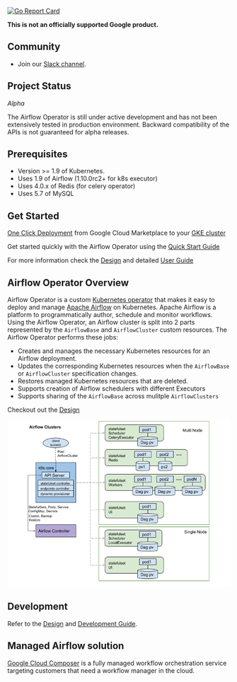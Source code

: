 [![Go Report Card](https://goreportcard.com/badge/github.com/GoogleCloudPlatform/airflow-operator)](https://goreportcard.com/report/github.com/GoogleCloudPlatform/airflow-operator)

**This is not an officially supported Google product.**

## Community

* Join our [Slack channel](https://kubernetes.slack.com/messages/CC1UAMYSV).

## Project Status

*Alpha*

The Airflow Operator is still under active development and has not been extensively tested in production environment. Backward compatibility of the APIs is not guaranteed for alpha releases.

## Prerequisites
* Version >= 1.9 of Kubernetes.
* Uses 1.9 of Airflow (1.10.0rc2+ for k8s executor)
* Uses 4.0.x of Redis (for celery operator)
* Uses 5.7 of MySQL

## Get Started

[One Click Deployment](https://pantheon.corp.google.com/marketplace/details/google/airflow-operator) from Google Cloud Marketplace to your [GKE cluster](https://cloud.google.com/kubernetes-engine/)

Get started quickly with the Airflow Operator using the [Quick Start Guide](https://github.com/GoogleCloudPlatform/airflow-operator/blob/master/docs/quickstart.md)

For more information check the [Design](https://github.com/GoogleCloudPlatform/airflow-operator/blob/master/docs/design.md) and detailed [User Guide](https://github.com/GoogleCloudPlatform/airflow-operator/blob/master/docs/userguide.md)

## Airflow Operator Overview
Airflow Operator is a custom [Kubernetes operator](https://coreos.com/blog/introducing-operators.html) that makes it easy to deploy and manage [Apache Airflow](https://airflow.apache.org/) on Kubernetes. Apache Airflow is a platform to programmatically author, schedule and monitor workflows. Using the Airflow Operator, an Airflow cluster is split into 2 parts represented by the `AirflowBase` and `AirflowCluster` custom resources.
The Airflow Operator performs these jobs:
* Creates and manages the necessary Kubernetes resources for an Airflow deployment.
* Updates the corresponding Kubernetes resources when the `AirflowBase` or `AirflowCluster` specification changes.
* Restores managed Kubernetes resources that are deleted.
* Supports creation of Airflow schedulers with different Executors
* Supports sharing of the `AirflowBase` across mulitple `AirflowClusters`

Checkout out the [Design](https://github.com/GoogleCloudPlatform/airflow-operator/blob/master/docs/design.md)

![Airflow Cluster](docs/airflow-cluster.png)


## Development

Refer to the [Design](https://github.com/GoogleCloudPlatform/airflow-operator/blob/master/docs/design.md) and [Development Guide](https://github.com/GoogleCloudPlatform/airflow-operator/blob/master/docs/development.md).

## Managed Airflow solution

[Google Cloud Composer](https://cloud.google.com/composer/) is a fully managed workflow orchestration service targeting customers that need a workflow manager in the cloud.
